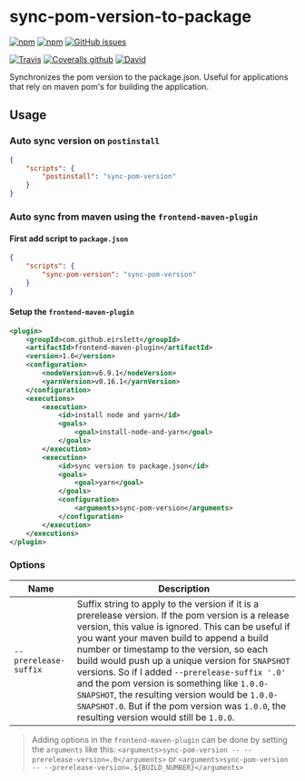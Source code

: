 # sync-pom-version-to-package


[![npm](https://img.shields.io/npm/v/sync-pom-version-to-package.svg?style=for-the-badge)](https://www.npmjs.com/package/sync-pom-version-to-package)
[![npm](https://img.shields.io/npm/dm/sync-pom-version-to-package.svg?style=for-the-badge)](https://npmjs.org/package/sync-pom-version-to-package)
[![GitHub issues](https://img.shields.io/github/issues-raw/MashupMill/sync-pom-version-to-package.svg?style=for-the-badge)](https://github.com/MashupMill/sync-pom-version-to-package/issues)

[![Travis](https://img.shields.io/travis/MashupMill/sync-pom-version-to-package.svg?style=for-the-badge)](https://travis-ci.org/MashupMill/sync-pom-version-to-package)
[![Coveralls github](https://img.shields.io/coveralls/github/MashupMill/sync-pom-version-to-package.svg?style=for-the-badge)](https://coveralls.io/github/MashupMill/sync-pom-version-to-package)
[![David](https://img.shields.io/david/MashupMill/sync-pom-version-to-package.svg?style=for-the-badge)](https://david-dm.org/MashupMill/sync-pom-version-to-package)

Synchronizes the pom version to the package.json. Useful for applications that rely on maven pom's for building the application.

## Usage

### Auto sync version on `postinstall`
```json
{
    "scripts": {
        "postinstall": "sync-pom-version"
    }
}
```


### Auto sync from maven using the `frontend-maven-plugin`

#### First add script to `package.json`

```json
{
    "scripts": {
        "sync-pom-version": "sync-pom-version"
    }
}
```

#### Setup the `frontend-maven-plugin`

```xml
<plugin>
    <groupId>com.github.eirslett</groupId>
    <artifactId>frontend-maven-plugin</artifactId>
    <version>1.6</version>
    <configuration>
        <nodeVersion>v6.9.1</nodeVersion>
        <yarnVersion>v0.16.1</yarnVersion>
    </configuration>
    <executions>
        <execution>
            <id>install node and yarn</id>
            <goals>
                <goal>install-node-and-yarn</goal>
            </goals>
        </execution>
        <execution>
            <id>sync version to package.json</id>
            <goals>
                <goal>yarn</goal>
            </goals>
            <configuration>
                <arguments>sync-pom-version</arguments>
            </configuration>
        </execution>
    </executions>
</plugin>
```

### Options
| Name | Description |
| --- | --- |
| `--prerelease-suffix` | Suffix string to apply to the version if it is a prerelease version. If the pom version is a release version, this value is ignored. This can be useful if you want your maven build to append a build number or timestamp to the version, so each build would push up a unique version for `SNAPSHOT` versions. So if I added `--prerelease-suffix '.0'` and the pom version is something like `1.0.0-SNAPSHOT`, the resulting version would be `1.0.0-SNAPSHOT.0`. But if the pom version was `1.0.0`, the resulting version would still be `1.0.0`.  |

> Adding options in the `frontend-maven-plugin` can be done by setting the `arguments` like this: 
> `<arguments>sync-pom-version -- --prerelease-version=.0</arguments>`
> or
> `<arguments>sync-pom-version -- --prerelease-version=.${BUILD_NUMBER}</arguments>`